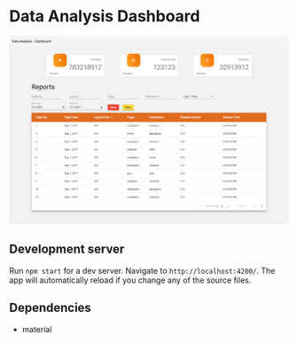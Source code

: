 # Data Analysis Dashboard

![HomeScreen](https://raw.githubusercontent.com/kalaichelvan-kn/AuTeam5-Angular/main/ss.png)

## Development server
Run `npm start` for a dev server. Navigate to `http://localhost:4200/`. The app will automatically reload if you change any of the source files.

## Dependencies
- material

